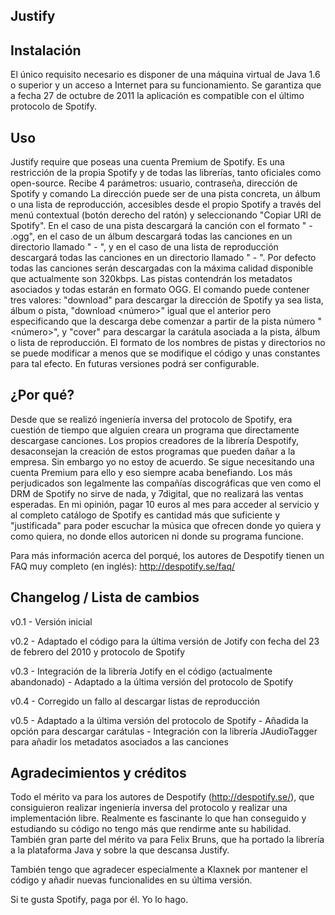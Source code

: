 Justify
-------

Instalación
-----------

El único requisito necesario es disponer de una máquina virtual de Java 1.6 o superior y un acceso a Internet para su funcionamiento. Se garantiza que a fecha 27 de octubre de 2011 la aplicación es compatible con el último protocolo de Spotify.

Uso
---

Justify require que poseas una cuenta Premium de Spotify. Es una restricción de la propia Spotify y de todas las librerías, tanto oficiales como open-source.
Recibe 4 parámetros: usuario, contraseña, dirección de Spotify y comando
La dirección puede ser de una pista concreta, un álbum o una lista de reproducción, accesibles desde el propio Spotify a través del menú contextual (botón derecho del ratón) y seleccionando "Copiar URI de Spotify". En el caso de una pista descargará la canción con el formato "<artista> - <titulo>.ogg", en el caso de un álbum descargará todas las canciones en un directorio llamado "<artista> - <titulo>", y en el caso de una lista de reproducción descargará todas las canciones en un directorio llamado "<creador> - <titulo>". Por defecto todas las canciones serán descargadas con la máxima calidad disponible que actualmente son 320kbps. Las pistas contendrán los metadatos asociados y todas estarán en formato OGG.
El comando puede contener tres valores: "download" para descargar la dirección de Spotify ya sea lista, álbum o pista, "download <número>" igual que el anterior pero especificando que la descarga debe comenzar a partir de la pista número "<número>", y "cover" para descargar la carátula asociada a la pista, álbum o lista de reproducción.
El formato de los nombres de pistas y directorios no se puede modificar a menos que se modifique el código y unas constantes para tal efecto. En futuras versiones podrá ser configurable.

¿Por qué?
---------

Desde que se realizó ingeniería inversa del protocolo de Spotify, era cuestión de tiempo que alguien creara un programa que directamente descargase canciones. Los propios creadores de la librería Despotify, desaconsejan la creación de estos programas que pueden dañar a la empresa. Sin embargo yo no estoy de acuerdo. Se sigue necesitando una cuenta Premium para ello y eso siempre acaba benefiando. Los más perjudicados son legalmente las compañías discográficas que ven como el DRM de Spotify no sirve de nada, y 7digital, que no realizará las ventas esperadas. En mi opinión, pagar 10 euros al mes para acceder al servicio y al completo catálogo de Spotify es cantidad más que suficiente y "justificada" para poder escuchar la música que ofrecen donde yo quiera y como quiera, no donde ellos autoricen ni donde su programa funcione.

Para más información acerca del porqué, los autores de Despotify tienen un FAQ muy completo (en inglés): http://despotify.se/faq/

Changelog / Lista de cambios
----------------------------

v0.1
	- Versión inicial

v0.2
	- Adaptado el código para la última versión de Jotify con fecha del 23 de febrero del 2010 y protocolo de Spotify

v0.3
	- Integración de la librería Jotify en el código (actualmente abandonado)
	- Adaptado a la última versión del protocolo de Spotify

v0.4
	- Corregido un fallo al descargar listas de reproducción

v0.5
	- Adaptado a la última versión del protocolo de Spotify
	- Añadida la opción para descargar carátulas
	- Integración con la librería JAudioTagger para añadir los metadatos asociados a las canciones

Agradecimientos y créditos
--------------------------

Todo el mérito va para los autores de Despotify (http://despotify.se/), que consiguieron realizar ingeniería inversa del protocolo y realizar una implementación libre. Realmente es fascinante lo que han conseguido y estudiando su código no tengo más que rendirme ante su habilidad. También gran parte del mérito va para Felix Bruns, que ha portado la librería a la plataforma Java y sobre la que descansa Justify.

También tengo que agradecer especialmente a Klaxnek por mantener el código y añadir nuevas funcionalides en su última versión.

Si te gusta Spotify, paga por él. Yo lo hago.
